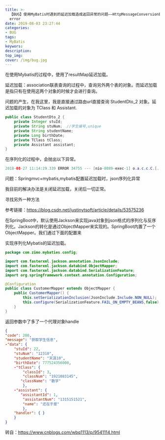 ```yaml
---
title: >-
  【BUG】使用MyBatis时遇到的延迟加载造成返回异常的问题——HttpMessageConversionException: Type definition
  error
date: 2019-08-03 23:27:44
categories: 
- BUG
tags: 
- MyBatis
keywors: 
description: 
top_img: 
cover: /img/bug.jpg
---
```


在使用Mybatis的过程中，使用了resultMap延迟加载。

延迟加载：association联表查询的过程中，查询另外两个表的对象。而延迟加载是指只有在使用这两个对象的时候才会进行查询。

问题的产生，在我这里，我是直接通过路由url直接查询 StudentDto_2 对象。延迟加载的对象为 TClass 和 Assistant.

```java
public class StudentDto_2 {
    private Integer stuId;
    private String stuNum;  //学生编号,unique
    private String studentName;
    private Long birthDate;
    private TClass tClass;
    private Assistant assistant;
}
```

在序列化的过程中，会抛出以下异常。
```java
2018-08-27 11:14:29.339 ERROR 34755 --- [nio-8089-exec-1] o.a.c.c.C.[.[.[/].[dispatcherServlet]    : Servlet.service() for servlet [dispatcherServlet] in context with path [] threw exception [Request processing failed; nested exception is org.springframework.http.converter.HttpMessageConversionException: Type definition error: [simple type, class org.apache.ibatis.executor.loader.javassist.JavassistProxyFactory$EnhancedResultObjectProxyImpl]; nested exception is com.fasterxml.jackson.databind.exc.InvalidDefinitionException: No serializer found for class org.apache.ibatis.executor.loader.javassist.JavassistProxyFactory$EnhancedResultObjectProxyImpl and no properties discovered to create BeanSerializer (to avoid exception, disable SerializationFeature.FAIL_ON_EMPTY_BEANS) (through reference chain: com.zimo.mybaties.util.Result["data"]->com.zimo.mybaties.dto.StudentDto_2_$$_jvstfe4_0["handler"])] with root cause
```
问题：Springmvc+mybatis,mybatis配置延迟加载时，json序列化异常

我目前的解决办法是关闭延迟加载，关闭后一切正常。

寻找另外一种方法

参考链接：https://blog.csdn.net/justinytsoft/article/details/53575236

在SpringBoot中，默认使用Jackson来实现java对象到json格式的序列化与反序列化。Jackson的转化是通过ObjectMapper来实现的。SpringBoot内置了一个ObjectMapper。我们通过下面的配置来

实现序列化Mybatis的延迟加载。
```java
package com.zimo.mybaties.config;

import com.fasterxml.jackson.annotation.JsonInclude;
import com.fasterxml.jackson.databind.ObjectMapper;
import com.fasterxml.jackson.databind.SerializationFeature;
import org.springframework.context.annotation.Configuration;

@Configuration
public class CustomerMapper extends ObjectMapper {
    public CustomerMapper() {
        this.setSerializationInclusion(JsonInclude.Include.NON_NULL);　　//返回为null的值则去除，
        this.configure(SerializationFeature.FAIL_ON_EMPTY_BEANS,false);　　//解决延迟加载的对象
    }
}
```

返回参数中了多了一个代理对象handle
```json
{
"code": 200,
"message": "获取学生信息",
-"data": {
    "stuId": 22,
    "stuNum": "12310",
    "studentName": "天涯10",
    "birthDate": 777524356000,
    -"tClass": {
        "classId": 3,
        "classNum": "1921083145",
       "className": "数学"
        },
    -"assistant": {
       "assistantId": 1,
        "assistantNum": "1315151521",
        "name": "还在于是"
        },
    "handler": { }
    }
}
```
转自：https://www.cnblogs.com/wbq1113/p/9541114.html